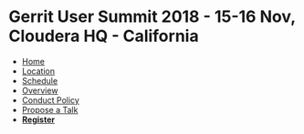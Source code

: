 # Gerrit User Summit 2018 - 15-16 Nov, Cloudera HQ - California

* [Home](/index.md)
* [Location](/location.md)
* [Schedule](/schedule.md)
* [Overview](/overview.md)
* [Conduct Policy](/conduct-policy.md)
* [Propose a Talk](/cfp.md)
* **[Register](https://gus2018.eventbrite.com)**

[home]: /index.md
